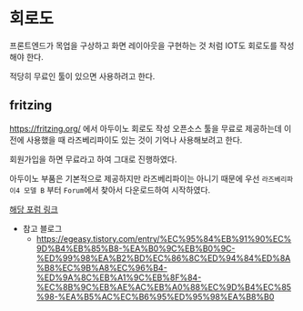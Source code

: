 # 회로도

프론트엔드가 목업을 구상하고 화면 레이아웃을 구현하는 것 처럼 IOT도 회로도를 작성해야 한다.

적당히 무료인 툴이 있으면 사용하려고 한다.

## fritzing

https://fritzing.org/ 에서 아두이노 회로도 작성 오픈소스 툴을 무료로 제공하는데 이전에 사용했을 때 라즈베리파이도 있는 것이 기억나 사용해보려고 한다.

회원가입을 하면 무료라고 하여 그대로 진행하였다.

아두이노 부품은 기본적으로 제공하지만 라즈베리파이는 아니기 때문에 우선 `라즈베리파이4 모델 B` 부터 `Forum`에서 찾아서 다운로드하여 시작하였다.

[해당 포럼 링크](https://forum.fritzing.org/t/raspberry-pi-4-model-b/8622/5)



+ 참고 블로그
    + https://egeasy.tistory.com/entry/%EC%95%84%EB%91%90%EC%9D%B4%EB%85%B8-%EA%B0%9C%EB%B0%9C-%ED%99%98%EA%B2%BD%EC%86%8C%ED%94%84%ED%8A%B8%EC%9B%A8%EC%96%B4-%ED%9A%8C%EB%A1%9C%EB%8F%84-%EC%8B%9C%EB%AE%AC%EB%A0%88%EC%9D%B4%EC%85%98-%EA%B5%AC%EC%B6%95%ED%95%98%EA%B8%B0